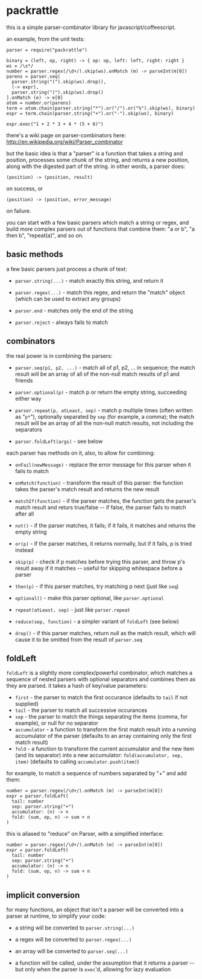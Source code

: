 
packrattle
==========

this is a simple parser-combinator library for javascript/coffeescript.

an example, from the unit tests:

    parser = require("packrattle")

    binary = (left, op, right) -> { op: op, left: left, right: right }
    ws = /\s*/
    number = parser.regex(/\d+/).skip(ws).onMatch (m) -> parseInt(m[0])
    parens = parser.seq(
      parser.string("(").skip(ws).drop(),
      (-> expr),
      parser.string(")").skip(ws).drop()
    ].onMatch (e) -> e[0]
    atom = number.or(parens)
    term = atom.chain(parser.string("*").or("/").or("%").skip(ws), binary)
    expr = term.chain(parser.string("+").or("-").skip(ws), binary)

    expr.exec("1 + 2 * 3 + 4 * (5 + 6)")

there's a wiki page on parser-combinators here:
http://en.wikipedia.org/wiki/Parser_combinator

but the basic idea is that a "parser" is a function that takes a string and
position, processes some chunk of the string, and returns a new position,
along with the digested part of the string. in other words, a parser does:

    (position) -> (position, result)

on success, or

    (position) -> (position, error_message)

on failure.

you can start with a few basic parsers which match a string or regex, and
build more complex parsers out of functions that combine them: "a or b",
"a then b", "repeat(a)", and so on.

basic methods
-------------

a few basic parsers just process a chunk of text:

- `parser.string(...)` - match exactly this string, and return it

- `parser.regex(...)` - match this regex, and return the "match" object
  (which can be used to extract any groups)

- `parser.end` - matches only the end of the string

- `parser.reject` - always fails to match

combinators
-----------

the real power is in combining the parsers:

- `parser.seq(p1, p2, ...)` - match all of p1, p2, ... in sequence; the match
  result will be an array of all of the non-null match results of p1 and
  friends

- `parser.optional(p)` - match p or return the empty string, succeeding
  either way

- `parser.repeat(p, atLeast, sep)` - match p multiple times (often written
  as "`p*`"), optionally separated by `sep` (for example, a comma); the match
  result will be an array of all the non-null match results, not including
  the separators

- `parser.foldLeft(args)` - see below

each parser has methods on it, also, to allow for combining:

- `onFail(newMessage)` - replace the error message for this parser when it
  fails to match

- `onMatch(function)` - transform the result of this parser: the function
  takes the parser's match result and returns the new result

- `matchIf(function)` - if the parser matches, the function gets the parser's
  match result and returs true/false -- if false, the parser fails to match
  after all

- `not()` - if the parser matches, it fails; if it fails, it matches and
  returns the empty string

- `or(p)` - if the parser matches, it returns normally, but if it fails, p is
  tried instead

- `skip(p)` - check if p matches before trying this parser, and throw p's
  result away if it matches -- useful for skipping whitespace before a parser

- `then(p)` - if this parser matches, try matching p next (just like `seq`)

- `optional()` - make this parser optional, like `parser.optional`

- `repeat(atLeast, sep)` - just like `parser.repeat`

- `reduce(sep, function)` - a simpler variant of `foldLeft` (see below)

- `drop()` - if this parser matches, return null as the match result, which
  will cause it to be omitted from the result of `parser.seq`

foldLeft
--------

`foldLeft` is a slightly more complex/powerful combinator, which matches a
sequence of nested parsers with optional separators and combines them as they
are parsed. it takes a hash of key/value parameters:

- `first` - the parser to match the first occurance (defaults to `tail` if
  not supplied)
- `tail` - the parser to match all successive occurances
- `sep` - the parser to match the things separating the items (comma, for
  example), or null for no separator
- `accumulator` - a function to transform the first match result into a
  running accumulator of the parser (defaults to an array containing only
  the first match result)
- `fold` - a function to transform the current accumulator and the new item
  (and its separator) into a new accumulator: `fold(accumulator, sep, item)`
  (defaults to calling `accumulator.push(item)`)

for example, to match a sequence of numbers separated by "+" and add them:

    number = parser.regex(/\d+/).onMatch (m) -> parseInt(m[0])
    expr = parser.foldLeft(
      tail: number
      sep: parser.string("+")
      accumulator: (n) -> n
      fold: (sum, op, n) -> sum + n
    )

this is aliased to "reduce" on Parser, with a simplified interface:

    number = parser.regex(/\d+/).onMatch (m) -> parseInt(m[0])
    expr = parser.foldLeft(
      tail: number
      sep: parser.string("+")
      accumulator: (n) -> n
      fold: (sum, op, n) -> sum + n
    )

implicit conversion
-------------------

for many functions, an object that isn't a parser will be converted into a
parser at runtime, to simplify your code:

- a string will be converted to `parser.string(...)`

- a regex will be converted to `parser.regex(...)`

- an array will be converted to `parser.seq(...)`

- a function will be called, under the assumption that it returns a parser --
  but only when the parser is `exec`'d, allowing for lazy evaluation


